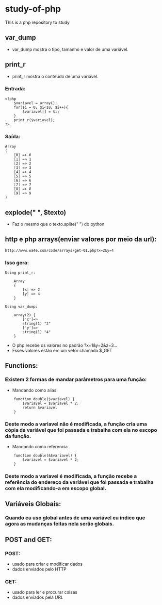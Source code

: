 # study-of-php
This is a php repository to study
## var_dump
- var_dump mostra o tipo, tamanho e valor de uma variável.
## print_r
- print_r mostra o conteúdo de uma variável.
### Entrada:
```
<?php
    $variavel = array();
    for($i = 0; $i<10; $i++){
        $variavel[] = $i; 
    }
    print_r($variavel);
?>
```
### Saída:
```
Array
(
    [0] => 0
    [1] => 1
    [2] => 2
    [3] => 3
    [4] => 4
    [5] => 5
    [6] => 6
    [7] => 7
    [8] => 8
    [9] => 9
)
```
## explode(" ", $texto)
- Faz o mesmo que o texto.splite(" ") do python
## http e php arrays(enviar valores por meio da url):
```
http://www.wa4e.com/code/arrays/get-01.php?x=2&y=4
```
### Isso gera:
```
Using print_r:

    Array
    {
        [x] => 2
        [y] => 4
    }

Using var_dump:

    array(2) {
        ['x']=>
        string(1) "2"
        ['y']=>
        string(1) "4"
    }
```
- O php recebe os valores no padrão ?x=1&y=2&z=3...
- Esses valores estão em um vetor chamado $_GET
## Functions:
### Existem 2 formas de mandar parâmetros para uma função:
- Mandando como alias:
```
    function double($variavel) {
        $variavel = $variavel * 2;
        return $variavel
    }
```
### Deste modo a variavel não é modificada, a função cria uma cópia da variável que foi passada e trabalha com ela no escopo da função.
- Mandando como referencia
```
    function double(&$variavel) {
        $variavel = $variavel * 2;
    }
```
### Deste modo a variavel é modificada, a função recebe a referência do endereço da variável que foi passada e trabalha com ela modificando-a em escopo global.
## Variáveis Globais:
### Quando eu uso global antes de uma variável eu indico que agora as mudanças feitas nela serão globais.

## POST and GET:
### POST:
- usado para criar e modificar dados
- dados enviados pelo HTTP
### GET:
- usado para ler e procurar coisas
- dados enviados pela URL